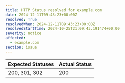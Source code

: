 ```yaml
---
title: HTTP Status resolved for example.com
date: 2024-12-11T09:43:23+00:00Z
resolved: True
resolvedWhen: 2024-12-11T09:43:23+00:00Z
resolvedStartTime: 2024-10-25T21:09:43.191474+00:00
severity: notice
affected:
  - example.com
section: issue
---
```


| Expected Statuses | Actual Status  |
|-------------------|----------------|
| 200, 301, 302 | 200 |
